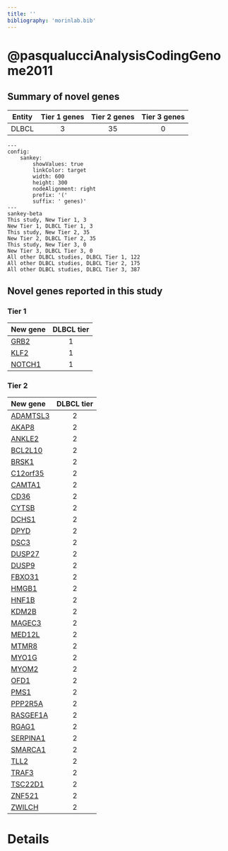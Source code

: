 ```yaml
---
title: ''
bibliography: 'morinlab.bib'
---
```


# @pasqualucciAnalysisCodingGenome2011
## Summary of novel genes

|Entity| Tier 1 genes| Tier 2 genes|Tier 3 genes|
|:-:|:-:|:-:|:-:|
|DLBCL|3|35|0|
```mermaid
---
config:
    sankey:
        showValues: true
        linkColor: target
        width: 600
        height: 300
        nodeAlignment: right
        prefix: '('
        suffix: ' genes)'
---
sankey-beta
This study, New Tier 1, 3
New Tier 1, DLBCL Tier 1, 3
This study, New Tier 2, 35
New Tier 2, DLBCL Tier 2, 35
This study, New Tier 3, 0
New Tier 3, DLBCL Tier 3, 0
All other DLBCL studies, DLBCL Tier 1, 122
All other DLBCL studies, DLBCL Tier 2, 175
All other DLBCL studies, DLBCL Tier 3, 387
```

## Novel genes reported in this study

### Tier 1
|New gene|DLBCL tier|
|:-|:-:|
|[GRB2](../GRB2)|1 |
|[KLF2](../KLF2)|1 |
|[NOTCH1](../NOTCH1)|1 |

### Tier 2
|New gene|DLBCL tier|
|:-|:-:|
|[ADAMTSL3](../ADAMTSL3)|2 |
|[AKAP8](../AKAP8)|2 |
|[ANKLE2](../ANKLE2)|2 |
|[BCL2L10](../BCL2L10)|2 |
|[BRSK1](../BRSK1)|2 |
|[C12orf35](../C12orf35)|2 |
|[CAMTA1](../CAMTA1)|2 |
|[CD36](../CD36)|2 |
|[CYTSB](../CYTSB)|2 |
|[DCHS1](../DCHS1)|2 |
|[DPYD](../DPYD)|2 |
|[DSC3](../DSC3)|2 |
|[DUSP27](../DUSP27)|2 |
|[DUSP9](../DUSP9)|2 |
|[FBXO31](../FBXO31)|2 |
|[HMGB1](../HMGB1)|2 |
|[HNF1B](../HNF1B)|2 |
|[KDM2B](../KDM2B)|2 |
|[MAGEC3](../MAGEC3)|2 |
|[MED12L](../MED12L)|2 |
|[MTMR8](../MTMR8)|2 |
|[MYO1G](../MYO1G)|2 |
|[MYOM2](../MYOM2)|2 |
|[OFD1](../OFD1)|2 |
|[PMS1](../PMS1)|2 |
|[PPP2R5A](../PPP2R5A)|2 |
|[RASGEF1A](../RASGEF1A)|2 |
|[RGAG1](../RGAG1)|2 |
|[SERPINA1](../SERPINA1)|2 |
|[SMARCA1](../SMARCA1)|2 |
|[TLL2](../TLL2)|2 |
|[TRAF3](../TRAF3)|2 |
|[TSC22D1](../TSC22D1)|2 |
|[ZNF521](../ZNF521)|2 |
|[ZWILCH](../ZWILCH)|2 |


# Details

